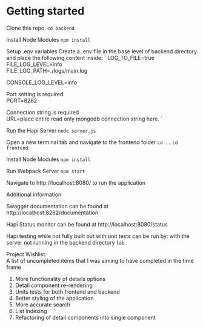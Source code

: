 # Getting started
Clone this repo.
`cd backend`

Install Node Modules
`npm install`

Setup .env variables
Create a .env file in the base level of backend directory and place the following content inside:
`
LOG_TO_FILE=true<br>
FILE_LOG_LEVEL=info<br>
FILE_LOG_PATH=./logs/main.log

CONSOLE_LOG_LEVEL=info

Port setting is required<br>
PORT=8282

Connection string is required<br>
URL=place entire read only mongodb connection string here.
`

Run the Hapi Server
`node server.js`

Open a new terminal tab and navigate to the frontend folder
`cd ..`
`cd frontend`

Install Node Modules
`npm install`

Run Webpack Server
`npm start`

Navigate to http://localhost:8080/ to run the application

Additional information

Swagger documentation can be found at http://localhost:8282/documentation

Hapi Status monitor can be found at http://localhost:8080/status

Hapi testing while not fully built out with unit tests can be run by:
with the server not running in the backend directory
`lab`

Project Wishlist<br>
A list of uncompleted items that I was aiming to have completed in the time frame
1. More functionality of details options
2. Detail component re-rendering
3. Units tests for both frontend and backend
4. Better styling of the application
5. More accurate search
6. List indexing
7. Refactoring of detail components into single component
